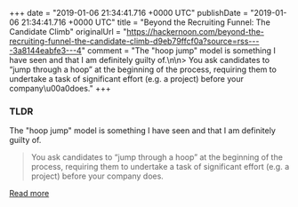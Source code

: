 +++
date = "2019-01-06 21:34:41.716 +0000 UTC"
publishDate = "2019-01-06 21:34:41.716 +0000 UTC"
title = "Beyond the Recruiting Funnel: The Candidate Climb"
originalUrl = "https://hackernoon.com/beyond-the-recruiting-funnel-the-candidate-climb-d9eb79ffcf0a?source=rss----3a8144eabfe3---4"
comment = "The \"hoop jump\" model is something I have seen and that I am definitely guilty of.\n\n> You ask candidates to “jump through a hoop” at the beginning of the process, requiring them to undertake a task of significant effort (e.g. a project) before your company\u00a0does."
+++

### TLDR

The "hoop jump" model is something I have seen and that I am definitely guilty of.

> You ask candidates to “jump through a hoop” at the beginning of the process, requiring them to undertake a task of significant effort (e.g. a project) before your company does.

[Read more](https://hackernoon.com/beyond-the-recruiting-funnel-the-candidate-climb-d9eb79ffcf0a?source=rss----3a8144eabfe3---4)
